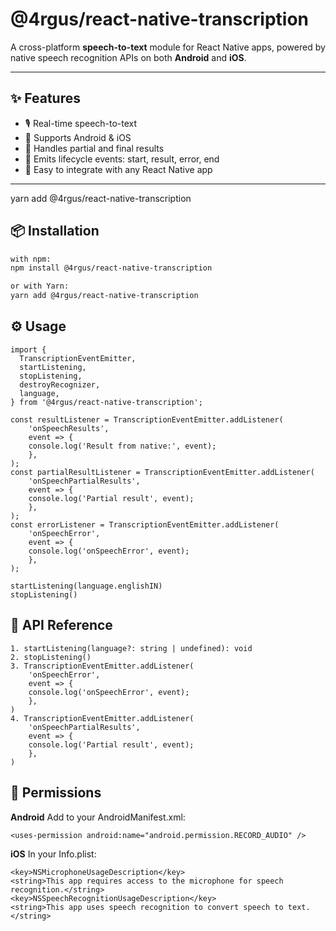 # @4rgus/react-native-transcription

A cross-platform **speech-to-text** module for React Native apps, powered by native speech recognition APIs on both **Android** and **iOS**.



---

## ✨ Features

- 🎙️ Real-time speech-to-text
- 📱 Supports Android & iOS
- 🔄 Handles partial and final results
- 📡 Emits lifecycle events: start, result, error, end
- 🧩 Easy to integrate with any React Native app

---

yarn add @4rgus/react-native-transcription
## 📦 Installation

```bash
with npm:
npm install @4rgus/react-native-transcription

or with Yarn:
yarn add @4rgus/react-native-transcription
```

## ⚙️ Usage
```
import {
  TranscriptionEventEmitter,
  startListening,
  stopListening,
  destroyRecognizer,
  language,
} from '@4rgus/react-native-transcription';

const resultListener = TranscriptionEventEmitter.addListener(
    'onSpeechResults',
    event => {
    console.log('Result from native:', event);
    },
);
const partialResultListener = TranscriptionEventEmitter.addListener(
    'onSpeechPartialResults',
    event => {
    console.log('Partial result', event);
    },
);
const errorListener = TranscriptionEventEmitter.addListener(
    'onSpeechError',
    event => {
    console.log('onSpeechError', event);
    },
);

startListening(language.englishIN)
stopListening()
```

## 🧪 API Reference
```
1. startListening(language?: string | undefined): void
2. stopListening()
3. TranscriptionEventEmitter.addListener(
    'onSpeechError',
    event => {
    console.log('onSpeechError', event);
    },
)
4. TranscriptionEventEmitter.addListener(
    'onSpeechPartialResults',
    event => {
    console.log('Partial result', event);
    },
)
```

## 🚦 Permissions

<b>Android</b>
Add to your AndroidManifest.xml:
```
<uses-permission android:name="android.permission.RECORD_AUDIO" />
```

<b>iOS</b>
In your Info.plist:
```
<key>NSMicrophoneUsageDescription</key>
<string>This app requires access to the microphone for speech recognition.</string>
<key>NSSpeechRecognitionUsageDescription</key>
<string>This app uses speech recognition to convert speech to text.</string>
```